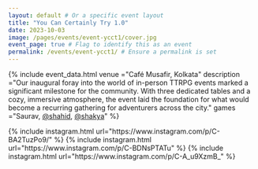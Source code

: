 ```yaml
---
layout: default # Or a specific event layout
title: "You Can Certainly Try 1.0"
date: 2023-10-03
image: /pages/events/event-ycct1/cover.jpg
event_page: true # Flag to identify this as an event
permalink: /events/event-ycct1/ # Ensure a permalink is set
---
```


{% include event_data.html
    venue       ="Café Musafir, Kolkata"
    description ="Our inaugural foray into the world of in-person TTRPG events marked a significant milestone for the community. With three dedicated tables and a cozy, immersive atmosphere, the event laid the foundation for what would become a recurring gathering for adventurers across the city."
    games       ="Saurav, [@shahid](https://www.instagram.com/dr_zaman_23/), [@shakya](https://www.instagram.com/nerd_legion96)"
%}

<div style="column-width: 350px; column-gap: 10px; column-fill: balance;">
{% include instagram.html url="https://www.instagram.com/p/C-BA2TuzPo9/" %}
{% include instagram.html url="https://www.instagram.com/p/C-BDNsPTATu" %}
{% include instagram.html url="https://www.instagram.com/p/C-A_u9XzmB_" %}
</div>
<script src="//www.instagram.com/embed.js"></script>